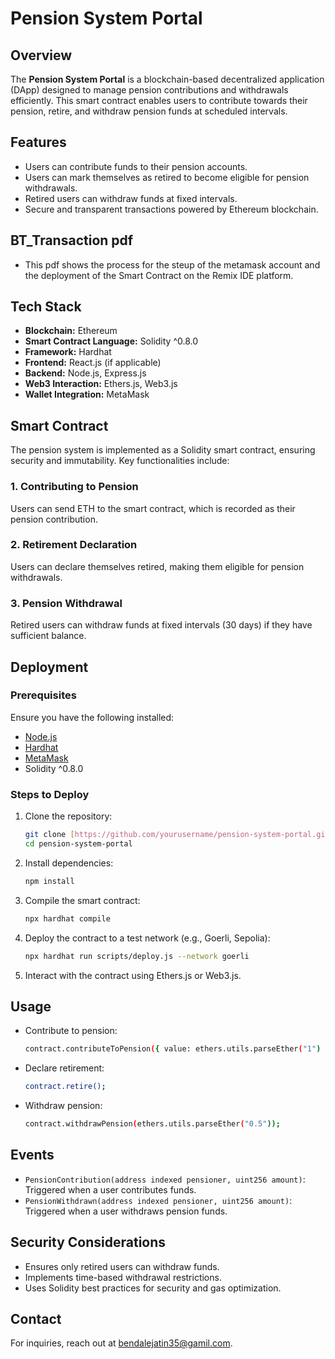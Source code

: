 # Pension System Portal

## Overview
The **Pension System Portal** is a blockchain-based decentralized application (DApp) designed to manage pension contributions and withdrawals efficiently. This smart contract enables users to contribute towards their pension, retire, and withdraw pension funds at scheduled intervals.

## Features
- Users can contribute funds to their pension accounts.
- Users can mark themselves as retired to become eligible for pension withdrawals.
- Retired users can withdraw funds at fixed intervals.
- Secure and transparent transactions powered by Ethereum blockchain.

## BT_Transaction pdf 
- This pdf shows the process for the steup of the metamask account and the deployment of the Smart Contract on the Remix IDE platform.

## Tech Stack
- **Blockchain:** Ethereum
- **Smart Contract Language:** Solidity ^0.8.0
- **Framework:** Hardhat
- **Frontend:** React.js (if applicable)
- **Backend:** Node.js, Express.js
- **Web3 Interaction:** Ethers.js, Web3.js
- **Wallet Integration:** MetaMask

## Smart Contract
The pension system is implemented as a Solidity smart contract, ensuring security and immutability. Key functionalities include:

### 1. **Contributing to Pension**
Users can send ETH to the smart contract, which is recorded as their pension contribution.

### 2. **Retirement Declaration**
Users can declare themselves retired, making them eligible for pension withdrawals.

### 3. **Pension Withdrawal**
Retired users can withdraw funds at fixed intervals (30 days) if they have sufficient balance.

## Deployment
### Prerequisites
Ensure you have the following installed:
- [Node.js](https://nodejs.org/)
- [Hardhat](https://hardhat.org/)
- [MetaMask](https://metamask.io/)
- Solidity ^0.8.0

### Steps to Deploy
1. Clone the repository:
   ```sh
   git clone [https://github.com/yourusername/pension-system-portal.git](https://github.com/bendalejatin/BlockChain_Project.git)
   cd pension-system-portal
   ```
2. Install dependencies:
   ```sh
   npm install
   ```
3. Compile the smart contract:
   ```sh
   npx hardhat compile
   ```
4. Deploy the contract to a test network (e.g., Goerli, Sepolia):
   ```sh
   npx hardhat run scripts/deploy.js --network goerli
   ```
5. Interact with the contract using Ethers.js or Web3.js.

## Usage
- Contribute to pension:
  ```sh
  contract.contributeToPension({ value: ethers.utils.parseEther("1") });
  ```
- Declare retirement:
  ```sh
  contract.retire();
  ```
- Withdraw pension:
  ```sh
  contract.withdrawPension(ethers.utils.parseEther("0.5"));
  ```

## Events
- `PensionContribution(address indexed pensioner, uint256 amount)`: Triggered when a user contributes funds.
- `PensionWithdrawn(address indexed pensioner, uint256 amount)`: Triggered when a user withdraws pension funds.

## Security Considerations
- Ensures only retired users can withdraw funds.
- Implements time-based withdrawal restrictions.
- Uses Solidity best practices for security and gas optimization.

## Contact
For inquiries, reach out at [bendalejatin35@gamil.com](mailto:bendalejatin35@gamil.com).

